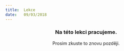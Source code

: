 ```yaml
---
title:  Lekce
date:   09/03/2018
---
```


### <center>Na této lekci pracujeme.</center>
<center>Prosim zkuste to znovu později.</center>